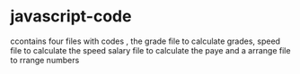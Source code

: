 # javascript-code
ccontains four files with codes , the grade file to calculate grades, speed file to calculate the speed salary file to calculate the paye and a arrange file to rrange numbers
